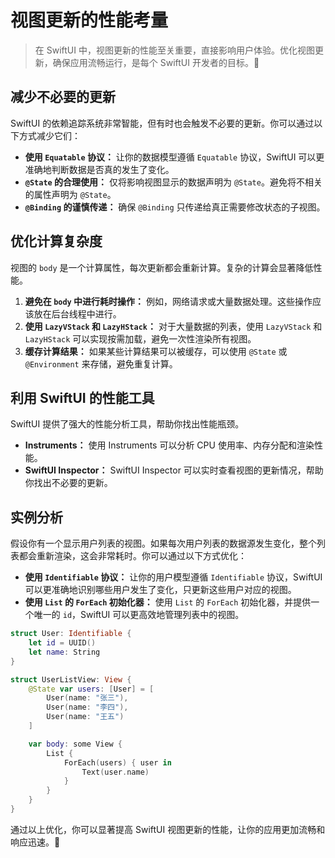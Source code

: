 ﻿# 视图更新的性能考量

> 在 SwiftUI 中，视图更新的性能至关重要，直接影响用户体验。优化视图更新，确保应用流畅运行，是每个 SwiftUI 开发者的目标。🚀

## 减少不必要的更新

SwiftUI 的依赖追踪系统非常智能，但有时也会触发不必要的更新。你可以通过以下方式减少它们：

*   **使用 `Equatable` 协议：** 让你的数据模型遵循 `Equatable` 协议，SwiftUI 可以更准确地判断数据是否真的发生了变化。
*   **`@State` 的合理使用：** 仅将影响视图显示的数据声明为 `@State`。避免将不相关的属性声明为 `@State`。
*   **`@Binding` 的谨慎传递：** 确保 `@Binding` 只传递给真正需要修改状态的子视图。

## 优化计算复杂度

视图的 `body` 是一个计算属性，每次更新都会重新计算。复杂的计算会显著降低性能。

1.  **避免在 `body` 中进行耗时操作：** 例如，网络请求或大量数据处理。这些操作应该放在后台线程中进行。
2.  **使用 `LazyVStack` 和 `LazyHStack`：** 对于大量数据的列表，使用 `LazyVStack` 和 `LazyHStack` 可以实现按需加载，避免一次性渲染所有视图。
3.  **缓存计算结果：** 如果某些计算结果可以被缓存，可以使用 `@State` 或 `@Environment` 来存储，避免重复计算。

## 利用 SwiftUI 的性能工具

SwiftUI 提供了强大的性能分析工具，帮助你找出性能瓶颈。

*   **Instruments：** 使用 Instruments 可以分析 CPU 使用率、内存分配和渲染性能。
*   **SwiftUI Inspector：** SwiftUI Inspector 可以实时查看视图的更新情况，帮助你找出不必要的更新。

## 实例分析

假设你有一个显示用户列表的视图。如果每次用户列表的数据源发生变化，整个列表都会重新渲染，这会非常耗时。你可以通过以下方式优化：

*   **使用 `Identifiable` 协议：** 让你的用户模型遵循 `Identifiable` 协议，SwiftUI 可以更准确地识别哪些用户发生了变化，只更新这些用户对应的视图。
*   **使用 `List` 的 `ForEach` 初始化器：** 使用 `List` 的 `ForEach` 初始化器，并提供一个唯一的 `id`，SwiftUI 可以更高效地管理列表中的视图。

```swift
struct User: Identifiable {
    let id = UUID()
    let name: String
}

struct UserListView: View {
    @State var users: [User] = [
        User(name: "张三"),
        User(name: "李四"),
        User(name: "王五")
    ]

    var body: some View {
        List {
            ForEach(users) { user in
                Text(user.name)
            }
        }
    }
}
```

通过以上优化，你可以显著提高 SwiftUI 视图更新的性能，让你的应用更加流畅和响应迅速。🎉


